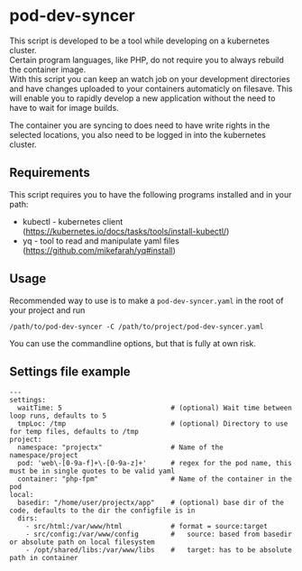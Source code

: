 # pod-dev-syncer

This script is developed to be a tool while developing on a kubernetes cluster. \
Certain program languages, like PHP, do not require you to always rebuild the container image. \
With this script you can keep an watch job on your development directories and have changes uploaded to your containers automaticly on filesave.
This will enable you to rapidly develop a new application without the need to have to wait for image builds.

The container you are syncing to does need to have write rights in the selected locations, you also need to be logged in into the kubernetes cluster.

## Requirements

This script requires you to have the following programs installed and in your path:
  - kubectl - kubernetes client (https://kubernetes.io/docs/tasks/tools/install-kubectl/)
  - yq - tool to read and manipulate yaml files (https://github.com/mikefarah/yq#install)

## Usage

Recommended way to use is to make a `pod-dev-syncer.yaml` in the root of your project and run
```
/path/to/pod-dev-syncer -C /path/to/project/pod-dev-syncer.yaml
```

You can use the commandline options, but that is fully at own risk.

## Settings file example
```
---
settings:
  waitTime: 5                           # (optional) Wait time between loop runs, defaults to 5
  tmpLoc: /tmp                          # (optional) Directory to use for temp files, defaults to /tmp
project:
  namespace: "projectx"                 # Name of the namespace/project
  pod: 'web\-[0-9a-f]+\-[0-9a-z]+'      # regex for the pod name, this must be in single quotes to be valid yaml
  container: "php-fpm"                  # Name of the container in the pod
local:
  basedir: "/home/user/projectx/app"    # (optional) base dir of the code, defaults to the dir the configfile is in
  dirs: 
    - src/html:/var/www/html            # format = source:target 
    - src/config:/var/www/config        #   source: based from basedir or absolute path on local filesystem 
    - /opt/shared/libs:/var/www/libs    #   target: has to be absolute path in container
```